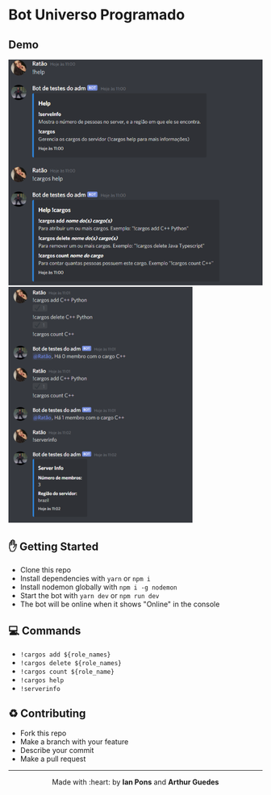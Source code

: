 # Bot Universo Programado

## Demo
![Bot1](readme/bot.png)
![Bot2](readme/bot2.png)

## :hand: Getting Started
- Clone this repo
- Install dependencies with `yarn` or `npm i`
- Install nodemon globally with `npm i -g nodemon`
- Start the bot with `yarn dev` or `npm run dev`
- The bot will be online when it shows "Online" in the console


## :computer: Commands
- `!cargos add ${role_names}`
- `!cargos delete ${role_names}`
- `!cargos count ${role_name}`
- `!cargos help`
- `!serverinfo`

## :recycle: Contributing
- Fork this repo
- Make a branch with your feature
- Describe your commit
- Make a pull request


---

<p align="center">Made with :heart: by <strong>Ian Pons</strong> and <strong>Arthur Guedes</strong></p>
